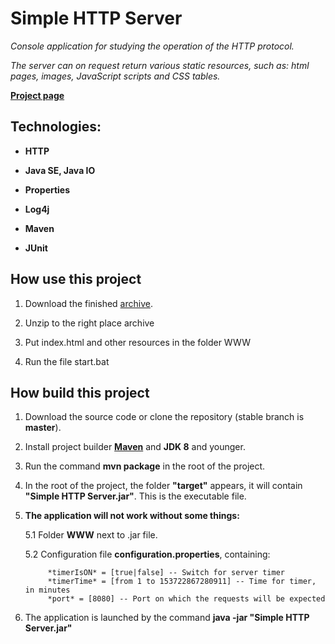 # Simple HTTP Server

*Console application for studying the operation of the HTTP protocol.*

*The server can on request return various static resources, such as: html pages, images, JavaScript scripts and CSS tables.*

[**Project page**](http://blog.ibeetle.info/2017/12/project-simple-http-server.html "Simple HTTP Server")

## Technologies:

- **HTTP**

- **Java SE, Java IO**

- **Properties**

- **Log4j**

- **Maven**

- **JUnit**

## How use this project
1. Download the finished [archive](https://www.dropbox.com/s/7omiko3x337glh2/simple-http-server.zip?dl=0 "simple-http-server.zip").
 
2. Unzip to the right place archive
 
3. Put index.html and other resources in the folder WWW

4. Run the file start.bat


## How build this project

1. Download the source code or clone the repository (stable branch is **master**).

2. Install project builder [**Maven**](https://maven.apache.org/ "Apache Maven Project") and **JDK 8** and younger.

3. Run the command **mvn package** in the root of the project.

4. In the root of the project, the folder **"target"** appears, it will contain **"Simple HTTP Server.jar"**. This is the executable file.

5. **The application will not work without some things:**

	5.1 Folder **WWW** next to .jar file. 
	
	5.2 Configuration file **configuration.properties**, containing: 
	
			*timerIsON* = [true|false] -- Switch for server timer
			*timerTime* = [from 1 to 153722867280911] -- Time for timer, in minutes
			*port* = [8080] -- Port on which the requests will be expected
	
6. The application is launched by the command **java -jar "Simple HTTP Server.jar"**
